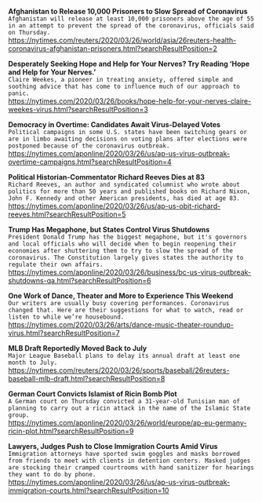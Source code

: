 **Afghanistan to Release 10,000 Prisoners to Slow Spread of Coronavirus**\
`Afghanistan will release at least 10,000 prisoners above the age of 55 in an attempt to prevent the spread of the coronavirus, officials said on Thursday.`\
https://nytimes.com/reuters/2020/03/26/world/asia/26reuters-health-coronavirus-afghanistan-prisoners.html?searchResultPosition=2

**Desperately Seeking Hope and Help for Your Nerves? Try Reading ‘Hope and Help for Your Nerves.’**\
`Claire Weekes, a pioneer in treating anxiety, offered simple and soothing advice that has come to influence much of our approach to panic.`\
https://nytimes.com/2020/03/26/books/hope-help-for-your-nerves-claire-weekes-virus.html?searchResultPosition=3

**Democracy in Overtime: Candidates Await Virus-Delayed Votes**\
`Political campaigns in some U.S. states have been switching gears or are in limbo awaiting decisions on voting plans after elections were postponed because of the coronavirus outbreak. `\
https://nytimes.com/aponline/2020/03/26/us/ap-us-virus-outbreak-overtime-campaigns.html?searchResultPosition=4

**Political Historian-Commentator Richard Reeves Dies at 83**\
`Richard Reeves, an author and syndicated columnist who wrote about politics for more than 50 years and published books on Richard Nixon, John F. Kennedy and other American presidents, has died at age 83.`\
https://nytimes.com/aponline/2020/03/26/us/ap-us-obit-richard-reeves.html?searchResultPosition=5

**Trump Has Megaphone, but States Control Virus Shutdowns**\
`President Donald Trump has the biggest megaphone, but it's governors and local officials who will decide when to begin reopening their economies after shuttering them to try to slow the spread of the coronavirus. The Constitution largely gives states the authority to regulate their own affairs. `\
https://nytimes.com/aponline/2020/03/26/business/bc-us-virus-outbreak-shutdowns-qa.html?searchResultPosition=6

**One Work of Dance, Theater and More to Experience This Weekend**\
`Our writers are usually busy covering performances. Coronavirus changed that. Here are their suggestions for what to watch, read or listen to while we’re housebound.`\
https://nytimes.com/2020/03/26/arts/dance-music-theater-roundup-virus.html?searchResultPosition=7

**MLB Draft Reportedly Moved Back to July**\
`Major League Baseball plans to delay its annual draft at least one month to July.`\
https://nytimes.com/reuters/2020/03/26/sports/baseball/26reuters-baseball-mlb-draft.html?searchResultPosition=8

**German Court Convicts Islamist of Ricin Bomb Plot**\
`A German court on Thursday convicted a 31-year-old Tunisian man of planning to carry out a ricin attack in the name of the Islamic State group.`\
https://nytimes.com/aponline/2020/03/26/world/europe/ap-eu-germany-ricin-plot.html?searchResultPosition=9

**Lawyers, Judges Push to Close Immigration Courts Amid Virus**\
`Immigration attorneys have sported swim goggles and masks borrowed from friends to meet with clients in detention centers. Masked judges are stocking their cramped courtrooms with hand sanitizer for hearings they want to do by phone.`\
https://nytimes.com/aponline/2020/03/26/us/ap-us-virus-outbreak-immigration-courts.html?searchResultPosition=10

